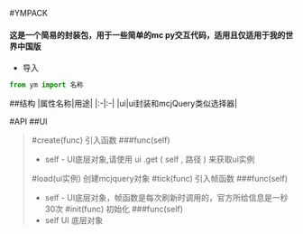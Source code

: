 #YMPACK
#### 这是一个简易的封装包，用于一些简单的mc py交互代码，适用且仅适用于我的世界中国版
- 导入
```python
from ym import 名称
```
##结构
|属性名称|用途|
|:-|:-|
|ui|ui封装和mcjQuery类似选择器|

#API
##UI
>#create(func) 引入函数
>###func(self)
>- self - UI底层对象,请使用 ui .get ( self , 路径 ) 来获取ui实例
>
>#load(ui实例) 创建mcjquery对象 
>#tick(func) 引入帧函数
>###func(self)
>- self - UI底层对象，帧函数是每次刷新时调用的，官方所给信息是一秒30次
>#init(func) 初始化
>###func(self) 
>- self UI 底层对象

